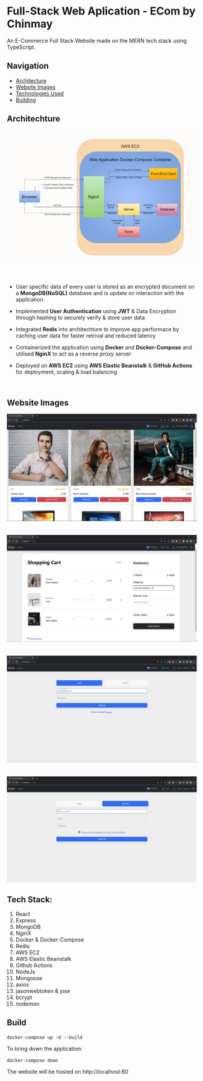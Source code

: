 # Full-Stack Web Aplication - ECom by Chinmay
An E-Commerce Full Stack Website made on the MERN tech stack using TypeScript.

## Navigation

- [Architecture](#architechture)
- [Website Images](#website-images)
- [Technologies Used](#technologies-used)
- [Building](#building)


## Architechture

![Architecture.jpg](./Images/Architecture.jpg)
</br></br></br>

- User specific data of every user is stored as an encrypted document on a **MongoDB(NoSQL)** database and is update on interaction with the application.

- Implemented **User Authentication** using **JWT** & Data Encryption through hashing to securely verify & store user data

- Integrated **Redis** into architechture to improve app performace by caching user data for faster retrival and reduced latency

- Containerized the application using **Docker** and **Docker-Compose** and utilised **NginX** to act as a reverse proxy server

- Deployed on **AWS EC2** using **AWS Elastic Beanstalk** & **GitHub Actions** for deployment, scaling & load balancing

</br>



## Website Images

![Homepage.jpg](./Images/Homepage.png)
</br></br></br>
![Cart.jpg](./Images/Cart.png)
</br></br></br>
![Login.jpg](./Images/Login.png)
</br></br></br>
![Register.jpg](./Images/Register.png)



## Tech Stack:

1. React
2. Express
3. MongoDB
4. NginX
5. Docker & Docker-Compose
6. Redis
7. AWS EC2
8. AWS Elastic Beanstalk
9. Github Actions
10. NodeJs
11. Mongoose
12. axios
13. jasonwebtoken & jose
14. bcrypt
15. nodemon



## Build

```
docker-compose up -d --build
```

To bring down the application:
```
docker-compose down
``` 

The website will be hosted on http://localhost:80
